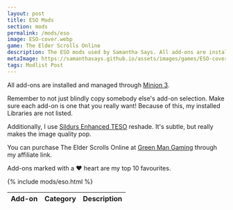 ```yaml
---
layout: post
title: ESO Mods
section: mods
permalink: /mods/eso
image: ESO-cover.webp
game: The Elder Scrolls Online
description: The ESO mods used by Samantha Says. All add-ons are installed and managed through Minion 3. My top 10 are marked with a heart.
metaImage: https://samanthasays.github.io/assets/images/games/ESO-cover.webp
tags: Modlist Post
---
```


All add-ons are installed and managed through <a target="_blank" href="https://www.minion.gg">Minion 3</a>.

Remember to not just blindly copy somebody else's add-on selection. Make sure each add-on is one that you really want! Because of this, my installed Libraries are not listed.

Additionally, I use <a target="_blank" href="https://www.nexusmods.com/elderscrollsonline/mods/69">Sildurs Enhanced TESO</a> reshade. It's subtle, but really makes the image quality pop.

You can purchase The Elder Scrolls Online at <a target="_blank" href="https://greenmangaming.sjv.io/samanthasays-eso">Green Man Gaming</a> through my affiliate link.

Add-ons marked with a ♥ heart are my top 10 favourites.

<table class="modlist">
    <thead>
    <tr>
        <th class="order order-active">Add-on</th>
        <th class="order order-inactive">Category</th>
        <th>Description</th>
    </tr>
    </thead>
    <tbody>
    {% include mods/eso.html %}
    </tbody>
</table>

<script src="/assets/js/tableSort.js"></script>